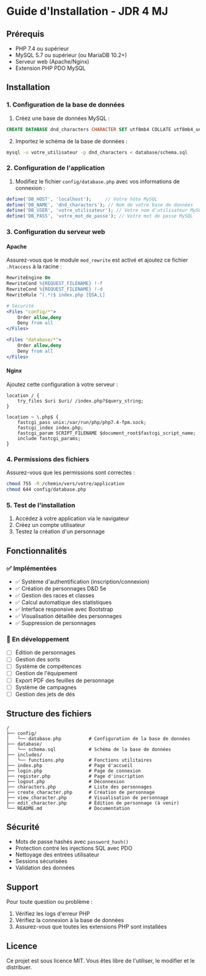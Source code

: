 # Guide d'Installation - JDR 4 MJ

## Prérequis

- PHP 7.4 ou supérieur
- MySQL 5.7 ou supérieur (ou MariaDB 10.2+)
- Serveur web (Apache/Nginx)
- Extension PHP PDO MySQL

## Installation

### 1. Configuration de la base de données

1. Créez une base de données MySQL :
```sql
CREATE DATABASE dnd_characters CHARACTER SET utf8mb4 COLLATE utf8mb4_unicode_ci;
```

2. Importez le schéma de la base de données :
```bash
mysql -u votre_utilisateur -p dnd_characters < database/schema.sql
```

### 2. Configuration de l'application

1. Modifiez le fichier `config/database.php` avec vos informations de connexion :
```php
define('DB_HOST', 'localhost');     // Votre hôte MySQL
define('DB_NAME', 'dnd_characters'); // Nom de votre base de données
define('DB_USER', 'votre_utilisateur'); // Votre nom d'utilisateur MySQL
define('DB_PASS', 'votre_mot_de_passe'); // Votre mot de passe MySQL
```

### 3. Configuration du serveur web

#### Apache
Assurez-vous que le module `mod_rewrite` est activé et ajoutez ce fichier `.htaccess` à la racine :

```apache
RewriteEngine On
RewriteCond %{REQUEST_FILENAME} !-f
RewriteCond %{REQUEST_FILENAME} !-d
RewriteRule ^(.*)$ index.php [QSA,L]

# Sécurité
<Files "config/*">
    Order allow,deny
    Deny from all
</Files>

<Files "database/*">
    Order allow,deny
    Deny from all
</Files>
```

#### Nginx
Ajoutez cette configuration à votre serveur :

```nginx
location / {
    try_files $uri $uri/ /index.php?$query_string;
}

location ~ \.php$ {
    fastcgi_pass unix:/var/run/php/php7.4-fpm.sock;
    fastcgi_index index.php;
    fastcgi_param SCRIPT_FILENAME $document_root$fastcgi_script_name;
    include fastcgi_params;
}
```

### 4. Permissions des fichiers

Assurez-vous que les permissions sont correctes :
```bash
chmod 755 -R /chemin/vers/votre/application
chmod 644 config/database.php
```

### 5. Test de l'installation

1. Accédez à votre application via le navigateur
2. Créez un compte utilisateur
3. Testez la création d'un personnage

## Fonctionnalités

### ✅ Implémentées
- ✅ Système d'authentification (inscription/connexion)
- ✅ Création de personnages D&D 5e
- ✅ Gestion des races et classes
- ✅ Calcul automatique des statistiques
- ✅ Interface responsive avec Bootstrap
- ✅ Visualisation détaillée des personnages
- ✅ Suppression de personnages

### 🔄 En développement
- [ ] Édition de personnages
- [ ] Gestion des sorts
- [ ] Système de compétences
- [ ] Gestion de l'équipement
- [ ] Export PDF des feuilles de personnage
- [ ] Système de campagnes
- [ ] Gestion des jets de dés

## Structure des fichiers

```
/
├── config/
│   └── database.php          # Configuration de la base de données
├── database/
│   └── schema.sql            # Schéma de la base de données
├── includes/
│   └── functions.php         # Fonctions utilitaires
├── index.php                 # Page d'accueil
├── login.php                 # Page de connexion
├── register.php              # Page d'inscription
├── logout.php                # Déconnexion
├── characters.php            # Liste des personnages
├── create_character.php      # Création de personnage
├── view_character.php        # Visualisation de personnage
├── edit_character.php        # Édition de personnage (à venir)
└── README.md                 # Documentation
```

## Sécurité

- Mots de passe hashés avec `password_hash()`
- Protection contre les injections SQL avec PDO
- Nettoyage des entrées utilisateur
- Sessions sécurisées
- Validation des données

## Support

Pour toute question ou problème :
1. Vérifiez les logs d'erreur PHP
2. Vérifiez la connexion à la base de données
3. Assurez-vous que toutes les extensions PHP sont installées

## Licence

Ce projet est sous licence MIT. Vous êtes libre de l'utiliser, le modifier et le distribuer.













